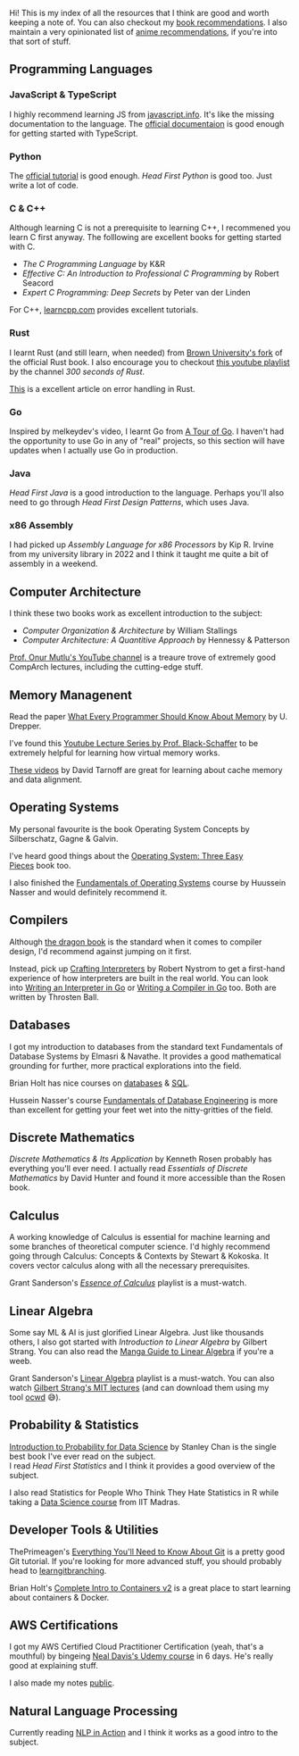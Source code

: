 Hi! This is my index of all the resources that I think are good and worth keeping a note of. You can also checkout my [book recommendations](/books.html). I also maintain a very opinionated list of [anime recommendations](/anime.html), if you're into that sort of stuff.

## Programming Languages

### JavaScript & TypeScript

I highly recommend learning JS from [javascript.info](https://javascript.info/). It's like the missing documentation to the language. The [official documentaion](https://www.typescriptlang.org/) is good enough for getting started with TypeScript.

### Python

The [official tutorial](https://docs.python.org/3/tutorial/index.html) is good enough. *Head First Python* is good too. Just write a lot of code.

### C & C++

Although learning C is not a prerequisite to learning C++, I recommened you learn C first anyway. The folllowing are excellent books for getting started with C.

- *The C Programming Language* by K&R
- *Effective C: An Introduction to Professional C Programming* by Robert Seacord
- *Expert C Programming: Deep Secrets* by Peter van der Linden

For C++, [learncpp.com](https://www.learncpp.com/) provides excellent tutorials.

### Rust

I learnt Rust (and still learn, when needed) from [Brown University's fork](https://rust-book.cs.brown.edu/) of the official Rust book. I also encourage you to checkout [this youtube playlist](https://youtube.com/playlist?list=PLwhLlO5Vugx6KCwTpW_4fUeES2jdkDSW9&si=6ZjA9GpD9rijoDOOi) by the channel *300 seconds of Rust*.

[This](https://web.mit.edu/rust-lang_v1.25/arch/amd64_ubuntu1404/share/doc/rust/html/book/first-edition/error-handling.html) is a excellent article on error handling in Rust.

### Go

Inspired by melkeydev's video, I learnt Go from [A Tour of Go](https://go.dev/tour/welcome/1). I haven't had the opportunity to use Go in any of "real" projects, so this section will have updates when I actually use Go in production.

### Java

*Head First Java* is a good introduction to the language. Perhaps you'll also need to go through *Head First Design Patterns*, which uses Java.

### x86 Assembly

I had picked up *Assembly Language for x86 Processors* by Kip R. Irvine from my university library in 2022 and I think it taught me quite a bit of assembly in a weekend.

## Computer Architecture

I think these two books work as excellent introduction to the subject:

- *Computer Organization & Architecture* by William Stallings
- *Computer Architecture: A Quantitive Approach* by Hennessy & Patterson

[Prof. Onur Mutlu's YouTube channel](https://www.youtube.com/@OnurMutluLectures) is a treaure trove of extremely good CompArch lectures, including the cutting-edge stuff.

## Memory Managenent

Read the paper [What Every Programmer Should Know About Memory](https://people.freebsd.org/~lstewart/articles/cpumemory.pdf) by U. Drepper.

I've found this [Youtube Lecture Series by Prof. Black-Schaffer](https://youtube.com/playlist?list=PLiwt1iVUib9s2Uo5BeYmwkDFUh70fJPxX&si=1296I6Su6qnl2lLe) to be extremely helpful for learning how virtual memory works.

[These videos](https://youtube.com/playlist?list=PLjgw_ONy8oIDjV3r0bOawg6dECNQuEqiA&si=tEpHPuTAIsuw5nJw) by David Tarnoff are great for learning about cache memory and data alignment.

## Operating Systems

My personal favourite is the book Operating System Concepts by Silberschatz, Gagne & Galvin.

I've heard good things about the [Operating System: Three Easy Pieces](https://pages.cs.wisc.edu/~remzi/OSTEP/) book too.

I also finished the [Fundamentals of Operating Systems](https://os.husseinnasser.com/) course by Huussein Nasser and would definitely recommend it.

## Compilers

Although [the dragon book](https://www-2.dc.uba.ar/staff/becher/dragon.pdf) is the standard when it comes to compiler design, I'd recommend against jumping on it first.

Instead, pick up [Crafting Interpreters](https://craftinginterpreters.com/) by Robert Nystrom to get a first-hand experience of how interpreters are built in the real world. You can look into [Writing an Interpreter in Go](https://interpreterbook.com/) or [Writing a Compiler in Go](https://compilerbook.com/) too. Both are written by Throsten Ball.

## Databases

I got my introduction to databases from the standard text Fundamentals of Database Systems by Elmasri & Navathe. It provides a good mathematical grounding for further, more practical explorations into the field.

Brian Holt has nice courses on [databases](https://btholt.github.io/complete-intro-to-databases/) & [SQL](https://sql.holt.courses/).

Hussein Nasser's course [Fundamentals of Database Engineering](https://www.udemy.com/share/102qyG3@Fvnc6x7tlacTisw21juVcPzvxNmll_azBs6uHO9PRaM-Ym3U8lSmAp43x1ZEPNHdvA==/) is more than excellent for getting your feet wet into the nitty-gritties of the field.

## Discrete Mathematics

*Discrete Mathematics & Its Application* by Kenneth Rosen probably has everything you'll ever need. I actually read *Essentials of Discrete Mathematics* by David Hunter and found it more accessible than the Rosen book.

## Calculus

A working knowledge of Calculus is essential for machine learning and some branches of theoretical computer science. I'd highly recommend going through Calculus: Concepts & Contexts by Stewart & Kokoska. It covers vector calculus along with all the necessary prerequisites.

Grant Sanderson's [_Essence of Calculus_](https://youtube.com/playlist?list=PL0-GT3co4r2wlh6UHTUeQsrf3mlS2lk6x&si=zrOjWLl0kob4m0oD) playlist is a must-watch.

## Linear Algebra

Some say ML & AI is just glorified Linear Algebra. Just like thousands others, I also got started with *Introduction to Linear Algebra* by Gilbert Strang. You can also read the [Manga Guide to Linear Algebra](https://nostarch.com/linearalgebra) if you're a weeb.

Grant Sanderson's [Linear Algebra](https://youtube.com/playlist?list=PLZHQObOWTQDPD3MizzM2xVFitgF8hE_ab&si=qjnue7M0er4lEWx9) playlist is a must-watch. You can also watch [Gilbert Strang's MIT lectures](https://ocw.mit.edu/courses/18-06-linear-algebra-spring-2010/) (and can download them using my tool [ocwd](https://github.com/amkhrjee/ocwd) 😅).

## Probability & Statistics

[Introduction to Probability for Data Science](https://probability4datascience.com/) by Stanley Chan is the single best book I've ever read on the subject.  
I read *Head First Statistics* and I think it provides a good overview of the subject.

I also read Statistics for People Who Think They Hate Statistics in R while taking a [Data Science course](https://onlinecourses.nptel.ac.in/noc21_cs23/preview) from IIT Madras.

## Developer Tools & Utilities

ThePrimeagen's [Everything You'll Need to Know About Git](https://theprimeagen.github.io/fem-git) is a pretty good Git tutorial. If you're looking for more advanced stuff, you should probably head to [learngitbranching](https://learngitbranching.js.org/).

Brian Holt's [Complete Intro to Containers v2](https://containers-v2.holt.courses/) is a great place to start learning about containers & Docker.

## AWS Certifications

I got my AWS Certified Cloud Practitioner Certification (yeah, that's a mouthful) by bingeing [Neal Davis's Udemy course](https://www.udemy.com/course/aws-certified-cloud-practitioner-practice-exams-c) in 6 days. He's really good at explaining stuff.

I also made my notes [public](https://satisfying-wallet-4a1.notion.site/AWS-Certs-Prep-f608a6f62fe04059bbf739f2b238bbb0).

## Natural Language Processing

Currently reading [NLP in Action](https://www.manning.com/books/natural-language-processing-in-action) and I think it works as a good intro to the subject.
